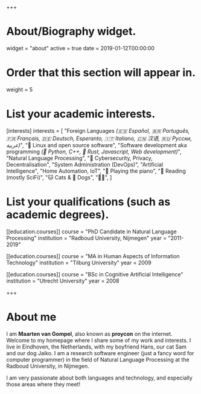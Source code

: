 +++
# About/Biography widget.
widget = "about"
active = true
date = 2019-01-12T00:00:00

# Order that this section will appear in.
weight = 5

# List your academic interests.
[interests]
  interests = [
    "Foreign Languages *(🇪🇸 Español, 🇧🇷 Português, 🇫🇷 Français, 🇩🇪  Deutsch, Esperanto, 🇮🇹 Italiano, 🇨🇳 汉语, 🇷🇺 Русски, عربية)*",
    "🐧 Linux and open source software",
    "Software development aka programming *(🐍 Python, C++, 🦀 Rust, Javascript, Web development)*",
    "Natural Language Processing",
    "🔑 Cybersecurity, Privacy, Decentralisation",
    "System Administration (DevOps)",
    "Artificial Intelligence",
    "Home Automation, IoT",
    "🎹 Playing the piano",
    "📖 Reading (mostly SciFi)",
    "🐱 Cats & 🐶 Dogs",
    "🏳️‍🌈",
  ]

# List your qualifications (such as academic degrees).
[[education.courses]]
  course = "PhD Candidate in Natural Language Processing"
  institution = "Radboud University, Nijmegen"
  year = "2011-2019"

[[education.courses]]
  course = "MA in Human Aspects of Information Technology"
  institution = "Tilburg University"
  year = 2009

[[education.courses]]
  course = "BSc in Cognitive Artificial Intelligence"
  institution = "Utrecht University"
  year = 2008

+++

# About me

I am **Maarten van Gompel**, also known as **proycon** on the internet. Welcome to my homepage where I share some of my work and interests.
I live in Eindhoven, the Netherlands, with my boyfriend Hans, our cat Sam and our dog Jaiko. I am a research software
engineer (just a fancy word for computer programmer) in the field of Natural Language Processing at the Radboud University, in
Nijmegen.

I am very passionate about both languages and technology, and especially those areas where they meet!

